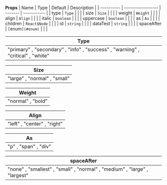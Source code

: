 **Props**
| Name | Type | Default | Description |
| ---------- | ----------------- | ------- | ----------- |
| type | `Type` | | |
| size | `Size` | | |
| weight | `Weight` | | |
| align | `Align` | | |
| italic | `boolean` | | |
| uppercase | `boolean` | | |
| as | `As` | | |
| children | `React$Node` | | |
| id | `string` | | |
| dataTest | `string` | | |
| spaceAfter | `[`enum`](#enum)` | | |

| **Type**                                                                        |
| ------------------------------------------------------------------------------- |
| "primary" , "secondary" , "info" , "success" , "warning" , "critical" , "white" |

| **Size**                     |
| ---------------------------- |
| "large" , "normal" , "small" |

| **Weight**        |
| ----------------- |
| "normal" , "bold" |

| **Align**                   |
| --------------------------- |
| "left" , "center" , "right" |

| **As**               |
| -------------------- |
| "p" , "span" , "div" |

| **spaceAfter**                                                            |
| ------------------------------------------------------------------------- |
| "none" , "smallest" , "small" , "normal" , "medium" , "large" , "largest" |
